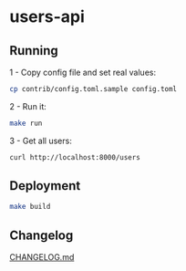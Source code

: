 users-api
=============

## Running
1 - Copy config file and set real values:
```bash
cp contrib/config.toml.sample config.toml
```

2 - Run it:
```bash
make run
```

3 - Get all users:
```bash
curl http://localhost:8000/users
```

## Deployment

```bash
make build
```

## Changelog

[CHANGELOG.md](CHANGELOG.md)

